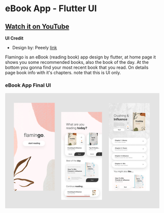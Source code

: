 # eBook App - Flutter UI

## [Watch it on YouTube](https://youtu.be/ACdraZRANaU)

<!-- **Packages we are using:**

- flutter_svg: [link](https://pub.dev/packages/flutter_svg) -->

<!-- **Fonts**

- Poppins [link](https://fonts.google.com/specimen/Poppins) -->

**UI Credit**

- Design by: Peeely [link](https://www.uplabs.com/posts/free-book-reading-app)

Flamingo is an eBook (reading book) app design by flutter, at home page it shows you some recommended books, also the book of the day. At the bottom you gonna find your most recent book that you read. On details page book info with it's chapters. note that this is UI only.

### eBook App Final UI

![App UI](attachment.png)

